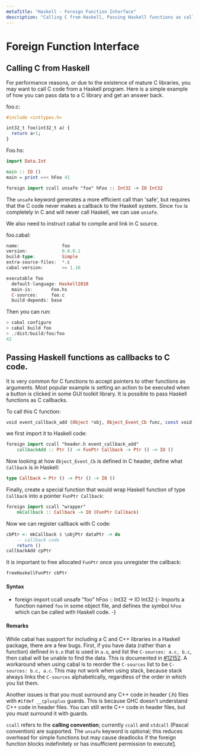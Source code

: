 ```yaml
---
metaTitle: "Haskell - Foreign Function Interface"
description: "Calling C from Haskell, Passing Haskell functions as callbacks to C code."
---
```


# Foreign Function Interface



## Calling C from Haskell


For performance reasons, or due to the existence of mature C libraries, you may want to call C code from a Haskell program. Here is a simple example of how you can pass data to a C library and get an answer back.

foo.c:

```hs
#include <inttypes.h>

int32_t foo(int32_t a) {
  return a+1;
}

```

Foo.hs:

```hs
import Data.Int

main :: IO ()
main = print =<< hFoo 41

foreign import ccall unsafe "foo" hFoo :: Int32 -> IO Int32

```

The `unsafe` keyword generates a more efficient call than 'safe', but requires that the C code never makes a callback to the Haskell system. Since `foo` is completely in C and will never call Haskell, we can use `unsafe`.

We also need to instruct cabal to compile and link in C source.

foo.cabal:

```hs
name:                foo
version:             0.0.0.1
build-type:          Simple
extra-source-files:  *.c
cabal-version:       >= 1.10

executable foo
  default-language: Haskell2010
  main-is:       Foo.hs
  C-sources:     foo.c
  build-depends: base

```

Then you can run:

```hs
> cabal configure
> cabal build foo
> ./dist/build/foo/foo
42

```



## Passing Haskell functions as callbacks to C code.


It is very common for C functions to accept pointers to other functions as arguments. Most popular example is setting an action to be executed when a button is clicked in some GUI toolkit library. It is possible to pass Haskell functions as C callbacks.

To call this C function:

```hs
void event_callback_add (Object *obj, Object_Event_Cb func, const void *data)

```

we first import it to Haskell code:

```hs
foreign import ccall "header.h event_callback_add"
    callbackAdd :: Ptr () -> FunPtr Callback -> Ptr () -> IO ()

```

Now looking at how `Object_Event_Cb` is defined in C header, define what `Callback` is in Haskell:

```hs
type Callback = Ptr () -> Ptr () -> IO ()

```

Finally, create a special function that would wrap Haskell function of type `Callback` into a pointer `FunPtr Callback`:

```hs
foreign import ccall "wrapper"
    mkCallback :: Callback -> IO (FunPtr Callback)

```

Now we can register callback with C code:

```hs
cbPtr <- mkCallback $ \objPtr dataPtr -> do
    -- callback code
    return ()
callbackAdd cpPtr

```

It is important to free allocated `FunPtr` once you unregister the callback:

```hs
freeHaskellFunPtr cbPtr

```



#### Syntax


- foreign import ccall unsafe "foo" hFoo :: Int32 -> IO Int32 {- Imports a function named `foo` in some object file, and defines the symbol `hFoo` which can be called with Haskell code. -}



#### Remarks


While cabal has support for including a C and C++ libraries in a Haskell package, there are a few bugs. First, if you have data (rather than a function) defined in `b.o` that is used in `a.o`, and list the `C-sources: a.c, b.c`, then cabal will be unable to find the data. This is documented in [#12152](https://ghc.haskell.org/trac/ghc/ticket/12152). A workaround when using cabal is to reorder the `C-sources` list to be `C-sources: b.c, a.c`. This may not work when using stack, because stack always links the `C-sources` alphabetically, regardless of the order in which you list them.

Another issues is that you must surround any C++ code in header (.h) files with `#ifdef __cplusplus` guards. This is because GHC doesn't understand C++ code in header files. You can still write C++ code in header files, but you must surround it with guards.

`ccall` refers to the **calling convention**; currently `ccall` and `stdcall` (Pascal convention) are supported. The `unsafe` keyword is optional; this reduces overhead for simple functions but may cause deadlocks if the foreign function blocks indefinitely or has insufficient permission to execute[1](https://wiki.haskell.org/Foreign_Function_Interface).

